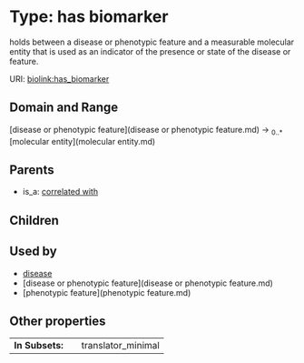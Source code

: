 
# Type: has biomarker


holds between a disease or phenotypic feature and a measurable molecular entity that is used as an indicator of the presence or state of the disease or feature.

URI: [biolink:has_biomarker](https://w3id.org/biolink/vocab/has_biomarker)


## Domain and Range

[disease or phenotypic feature](disease or phenotypic feature.md) ->  <sub>0..*</sub> [molecular entity](molecular entity.md)

## Parents

 *  is_a: [correlated with](correlated_with.md)

## Children


## Used by

 * [disease](disease.md)
 * [disease or phenotypic feature](disease or phenotypic feature.md)
 * [phenotypic feature](phenotypic feature.md)

## Other properties

|  |  |  |
| --- | --- | --- |
| **In Subsets:** | | translator_minimal |

